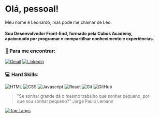 # Olá, pessoal!

Meu nome é Leonardo, mas pode me chamar de Léo. 

#### Sou Desenvolvedor Front-End, formado pela Cubos Academy, apaixonado por programar e compartilhar conhecimento e experiências.

### 	:arrow_down_small: Para me encontrar:

[![Gmail](https://img.shields.io/badge/Gmail-D14836?style=for-the-badge&logo=gmail&logoColor=white)](leonardomota.dev@gmail.com)
[![Linkedin](https://img.shields.io/badge/LinkedIn-0077B5?style=for-the-badge&logo=linkedin&logoColor=white)](https://www.linkedin.com/in/leonardomotass/)

### 💻 Hard Skills:

![HTML](https://img.shields.io/badge/HTML5-E34F26?style=for-the-badge&logo=html5&logoColor=white)
![CSS](https://img.shields.io/badge/CSS3-1572B6?style=for-the-badge&logo=css3&logoColor=white)
![Javascript](https://img.shields.io/badge/JavaScript-323330?style=for-the-badge&logo=javascript&logoColor=F7DF1E)
![React](https://img.shields.io/badge/React-20232A?style=for-the-badge&logo=react&logoColor=61DAFB)
![Git](https://img.shields.io/badge/GIT-E44C30?style=for-the-badge&logo=git&logoColor=white)
![GitHub](https://img.shields.io/badge/GitHub-100000?style=for-the-badge&logo=github&logoColor=white)

> "Se sonhar grande dá o mesmo trabalho que sonhar pequeno, por que vou sonhar pequeno?"  Jorge Paulo Lemann

[![Top Langs](https://github-readme-stats.vercel.app/api/top-langs/?username=leo-mota)](https://github.com/leo-mota/github-readme-stats)
